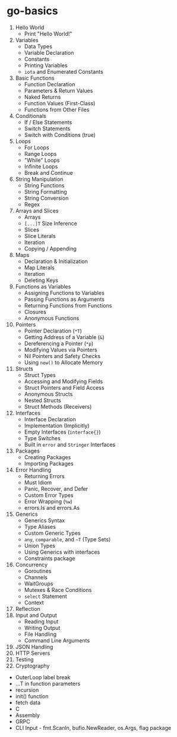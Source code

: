 # go-basics

1. Hello World
   - Print "Hello World!"
2. Variables
   - Data Types
   - Variable Declaration
   - Constants
   - Printing Variables
   - `iota` and Enumerated Constants
3. Basic Functions
   - Function Declaration
   - Parameters & Return Values
   - Naked Returns
   - Function Values (First-Class)
   - Functions from Other Files
4. Conditionals
   - If / Else Statements
   - Switch Statements
   - Switch with Conditions (true)
5. Loops
   - For Loops
   - Range Loops
   - "While" Loops
   - Infinite Loops
   - Break and Continue
6. String Manipulation
   - String Functions
   - String Formatting
   - String Conversion
   - Regex
7. Arrays and Slices
   - Arrays
   - `[...]T` Size Inference
   - Slices
   - Slice Literals
   - Iteration
   - Copying / Appending
8. Maps
   - Declaration & Initialization
   - Map Literals
   - Iteration
   - Deleting Keys
9. Functions as Variables
   - Assigning Functions to Variables
   - Passing Functions as Arguments
   - Returning Functions from Functions
   - Closures
   - Anonymous Functions
10. Pointers
    - Pointer Declaration (`*T`)
    - Getting Address of a Variable (`&`)
    - Dereferencing a Pointer (`*p`)
    - Modifying Values via Pointers
    - Nil Pointers and Safety Checks
    - Using `new()` to Allocate Memory
11. Structs
    - Struct Types
    - Accessing and Modifying Fields
    - Struct Pointers and Field Access
    - Anonymous Structs
    - Nested Structs
    - Struct Methods (Receivers)
12. Interfaces
    - Interface Declaration
    - Implementation (Implicitly)
    - Empty Interfaces (`interface{}`)
    - Type Switches
    - Built in `error` and `Stringer` Interfaces
13. Packages
    - Creating Packages
    - Importing Packages
14. Error Handling
    - Returning Errors
    - Must Idiom
    - Panic, Recover, and Defer
    - Custom Error Types
    - Error Wrapping (`%w`)
    - errors.Is and errors.As
15. Generics
    - Generics Syntax
    - Type Aliases
    - Custom Generic Types
    - `any`, `comparable`, and `~T` (Type Sets)
    - Union Types
    - Using Generics with interfaces
    - Constraints package
16. Concurrency
    - Goroutines
    - Channels
    - WaitGroups
    - Mutexes & Race Conditions
    - `select` Statement
    - Context
17. Reflection
18. Input and Output
    - Reading Input
    - Writing Output
    - File Handling
    - Command Line Arguments
19. JSON Handling
20. HTTP Servers
21. Testing
22. Cryptography

- OuterLoop label break
- ...T in function parameters
- recursion
- init() function
- fetch data
- C
- Assembly
- GRPC
- CLI Input - fmt.Scanln, bufio.NewReader, os.Args, flag package
